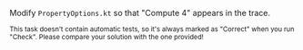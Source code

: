 

Modify `PropertyOptions.kt` so that "Compute 4" appears in the trace.

<sub> This task doesn't contain automatic tests,
so it's always marked as "Correct" when you run "Check".
Please compare your solution with the one provided! </sub>
